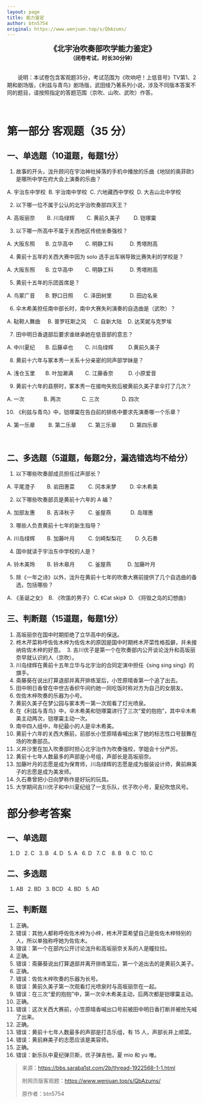```yaml
---
layout: page
title: 能力鉴定
author: btn5754
original: https://www.wenjuan.top/s/QbAzums/
---
```


<div style="text-align:center;font-weight:bold;font-size:20px;display:block;width:100%">《北宇治吹奏部吹学能力鉴定》</div>
<div style="text-align:center;font-weight:bold;display:block;width:100%">（闭卷考试，时长30分钟）</div>
 

&emsp;&emsp;说明：本试卷包含客观题35分，考试范围为《吹响吧！上低音号》TV第1、2期和剧场版，《利兹与青鸟》剧场版，武田绫乃著系列小说，涉及不同版本答案不同的题目，请按照指定的答题范围（京吹、山吹、武吹）作答。

 

# 第一部分 客观题（35 分）
## 一、单选题（10道题，每题1分）
1. 故事的开头，泷升顾问在宇治神社掉落的手机中播放的乐曲《地狱的奥菲欧》是哪所中学在府大会上演奏的乐曲？

A. 宇治东中学校  B. 宇治南中学校  C. 六地藏西中学校  D. 大吉山北中学校

2. 以下哪一位不属于公认的北宇治吹奏部四天王？

A. 高坂丽奈        B. 川岛绿辉        C. 黄前久美子         D. 铠塚霙

3. 以下哪一所高中不属于关西地区传统坐奏强校？

A. 大阪东照       B. 立华高中        C. 明静工科           D. 秀塔附高

4. 黄前十五年的关西大赛中因为 solo 选手出车祸导致比赛失利的学校是？

A. 大阪东照       B. 立华高中        C. 明静工科           D. 秀塔附高

5. 黄前十五年的乐团首席是？

A. 鸟冢广音       B. 野口日照       C. 泽田树里            D. 田边名来

6. 伞木希美担任南中部长时，南中大赛失利演奏的自选曲是（武吹）？

A. 鞑靼人舞曲     B. 普罗旺斯之风     C. 自新大陆    D. 达芙妮与克罗埃 

7. 田中明日香退部后要求谁继承她在低音部的意志？

A. 中川夏纪       B. 后藤卓也        C. 川岛绿辉          D.黄前久美子

8. 黄前十六年与冢本秀一关系十分亲密的同声部学妹是？

A. 浅仓玉里       B. 叶加濑满        C. 江藤香奈          D. 小原爱音

9. 黄前十六年的县祭时，冢本秀一在接吻失败后被黄前久美子拿伞打了几次？

A. 一次             B. 两次              C. 三次               D. 四次

10. 《利兹与青鸟》中，铠塚霙在告白前的排练中要求先演奏哪一个乐章？

A. 第一乐章         B. 第二乐章        C. 第三乐章         D. 第四乐章

 

## 二、多选题（5道题，每题2分，漏选错选均不给分）
1. 以下哪些吹奏部成员担任过声部长？

A. 平尾澄子        B. 岩田惠菜         C. 冈本来梦         D. 伞木希美

2. 以下哪些吹奏部员是黄前十六年的 A 编？

A. 加部友惠        B. 吉泽秋子         C. 釜屋燕             D. 岛理惠

3. 哪些人负责黄前十七年的新生指导？

A. 川岛绿辉        B. 加藤叶月         C. 剑崎梨梨花         D. 久石奏

4. 国中就读于宇治东中学校的人是？

A. 铃木美玲        B. 铃木皋月         C. 釜屋燕           D. 加藤叶月

5. 除《一年之诗》以外，泷升在黄前十七年的吹奏大赛前提供了几个自选曲的备选，包括哪些？

A. 《圣诞之女》  B. 《吹笛的男子》 C. 《Cat skip》  D. 《将毁之岛的幻想曲》

## 三、判断题（15道题，每题1分）
1. 高坂丽奈在国中时期拒绝了立华高中的保送。
2. 柊木芹菜称呼佐佐木梓为佐佐木的原因是国中时期柊木芹菜性格孤僻，并未接纳佐佐木梓的好意。 
3. 吉川优子是第一个在吹奏部内公开谈论泷升和高坂丽奈早就认识的人（京吹）。
4. 川岛绿辉在黄前十五年立华与北宇治的合同定演中担任《sing sing sing》的旗手。
5. 斋藤葵在说出打算退部并离开排练室后，小笠原晴香第一个追了出去。
6. 田中明日香曾在中世古香织午间约她一同吃饭时称对方为自己的女朋友。
7. 佐佐木梓吹奏的乐器为小号。
8. 黄前久美子在梦公园与冢本秀一第一次观看了灯光喷泉。
9. 在《利兹与青鸟》中，伞木希美和铠塚霙进行了三次“爱的抱抱”，其中伞木希美主动两次，铠塚霙主动一次。
10. 南中四人组中，年纪最小的人是伞木希美。
11. 黄前十六年的关西大赛前，前部长小笠原晴香喊出来了她的标志性口号鼓舞在场的吹奏部员。
12. 义井沙里在加入吹奏部时担心北宇治作为吹奏强校，学姐会十分严厉。
13. 黄前十七年人数最多的声部是小号组，声部长是高坂丽奈。
14. 加藤叶月的志愿是成为保育师，川岛绿辉的志愿是成为服装设计师，黄前麻美子的志愿是成为美发师。
15. 久石奏曾把小日向梦称作是好玩的玩具。
16. 大学期间吉川优子和中川夏纪组了一支乐队，优子吹小号，夏纪吹悠风号。



# 部分参考答案




















## 一、单选题

1. D   2. C   3. B   4. D   5. A   6. D   7. C    8. B   9. C   10. C

## 二、多选题

1. AB   2. BD   3. BCD   4. BD   5. AD

## 三、判断题

1. 正确。
2. 错误：其他人都称呼佐佐木梓为小梓，柊木芹菜希望自己是佐佐木梓特别的人，所以单独称呼她为佐佐木。
3. 错误：第一个在部内公开讨论泷升和高坂丽奈关系的人是瞳拉拉。
4. 正确。
5. 错误：斋藤葵说出打算退部并离开排练室后，第一个追出去的是黄前久美子。
6. 正确。
7. 错误：佐佐木梓吹奏的乐器为长号。
8. 错误：黄前久美子第一次观看灯光喷泉时与高坂丽奈在一起。
9. 错误：在三次“爱的抱抱”中，第一次伞木希美主动，后两次都是铠塚霙主动。
10. 正确。
11. 错误：这次关西大赛前，小笠原晴香喊出口号前被田中明日香打断并被抢先喊了出来。
12. 正确。
13. 错误：黄前十七年人数最多的声部是打击乐组，有 15 人，声部长井上顺菜。
14. 错误：黄前麻美子的志愿应该是美容师。
15. 正确。
16. 错误：新乐队中夏纪弹贝斯，优子弹吉他，夏 mio 和 yu 唯。


> 来源：https://bbs.saraba1st.com/2b/thread-1922568-1-1.html
>
> 附网页版客观题：https://www.wenjuan.top/s/QbAzums/
>
> 原作者：btn5754
